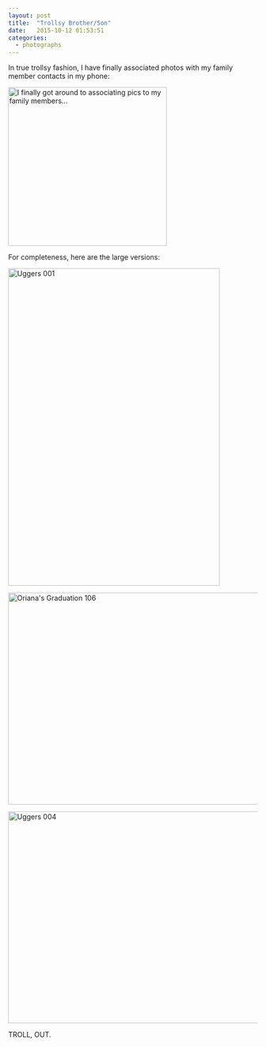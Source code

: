 ```yaml
---
layout: post
title:  "Trollsy Brother/Son"
date:   2015-10-12 01:53:51
categories:
  - photographs
---
```

In true trollsy fashion, I have finally associated photos with my family member contacts in my phone:

<a data-flickr-embed="true"  href="https://www.flickr.com/photos/owiber/22105586015/in/dateposted-public/" title="I finally got around to associating pics to my family members..."><img src="https://farm1.staticflickr.com/568/22105586015_d29e9b8449.jpg" width="320" height="320" alt="I finally got around to associating pics to my family members..."></a><script async src="//embedr.flickr.com/assets/client-code.js" charset="utf-8"></script>

For completeness, here are the large versions:

<a data-flickr-embed="true"  href="https://www.flickr.com/photos/owiber/22093265832/in/dateposted-public/" title="Uggers 001"><img src="https://farm6.staticflickr.com/5761/22093265832_6762646753_z.jpg" width="427" height="640" alt="Uggers 001"></a><script async src="//embedr.flickr.com/assets/client-code.js" charset="utf-8"></script>

<a data-flickr-embed="true"  href="https://www.flickr.com/photos/owiber/14210785514/in/album-72157644670940526/" title="Oriana&#x27;s Graduation 106"><img src="https://farm6.staticflickr.com/5277/14210785514_b77805dac3_z.jpg" width="640" height="427" alt="Oriana&#x27;s Graduation 106"></a><script async src="//embedr.flickr.com/assets/client-code.js" charset="utf-8"></script>

<a data-flickr-embed="true"  href="https://www.flickr.com/photos/owiber/22093267052/in/dateposted-public/" title="Uggers 004"><img src="https://farm1.staticflickr.com/630/22093267052_0aa8199376_z.jpg" width="640" height="427" alt="Uggers 004"></a><script async src="//embedr.flickr.com/assets/client-code.js" charset="utf-8"></script>

TROLL, OUT.

